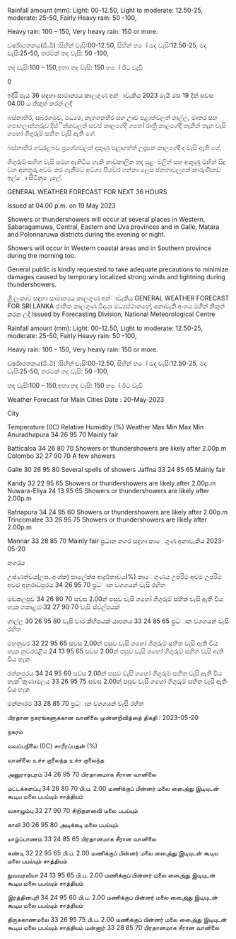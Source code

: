 Rainfall amount (mm): Light: 00-12.50, Light to moderate: 12.50-25, moderate: 25-50, Fairly Heavy rain: 50 -100,

Heavy rain: 100 – 150, Very heavy rain: 150 or more.

වර්ෂාපතනය(මි.මී) :සිහින් වැසි:00-12.50, සිහින් හ ෝ මද වැසි:12.50-25, මද වැසි:25-50, තරමක් තද වැසි: 50 -100,

තද වැසි:100 – 150,ඉතා තද වැසි: 150 හ ෝ ඊට වැඩි

0

ඉදිරි පැය 36 සඳහා සාමාන්‍යය කාලගුණ අන්‍ාවැකිය 2023 මැයි මස 19 දින්‍ සවස 04.00 ට නිකුත් කරන්‍ ලදි

බස්නාහිර, සබරගමුව, මධ්‍යම, නැගගනහිර සහ ඌව පළාත්වලත් ගාල්ල, මාතර සහ ගපාගලාන්නරුව දිස්ික්කවලත් සවස් කාලගේදී ගහෝ රාත්‍රී කාලගේදී තැනින් තැන වැසි ගහෝ ගිගුරුම් සහිත වැසි ඇති ගේ.

බස්නාහිර ගවරළබඩ ප්‍රගේශවලත් දකුණු පළාගත්ත් උදෑසන කාලගේදී ද වැසි ඇති ගේ.

ගිගුරුම් සහිත වැසි සමග ඇතිවිය හැකි තාවකාලික තද සුළං වලින් සහ අකුණු මඟින් සිදු වන අනතුරු අවම කර ගැනීමට අවශ්‍ය පියවර ගන්නා ලෙස ජනතාවලගන් කාරුණිකව ඉල්ො සිටිනු ෙැලේ.

GENERAL WEATHER FORECAST FOR NEXT 36 HOURS

Issued at 04.00 p.m. on 19 May 2023

Showers or thundershowers will occur at several places in Western, Sabaragamuwa, Central, Eastern and Uva provinces and in Galle, Matara and Polonnaruwa districts during the evening or night.

Showers will occur in Western coastal areas and in Southern province during the morning too.

General public is kindly requested to take adequate precautions to minimize damages caused by temporary localized strong winds and lightning during thundershowers.

ශ්‍රී ලංකාව සඳහා සාමාන්‍යය කාලගුණ අන්‍ාවැකිය GENERAL WEATHER FORECAST FOR SRI LANKA ජාතික කාලගුණ විදයා මධ්‍යස්ථානහේ, අනාවැකි අංශය මගින් නිකුත් කරන ලදි Issued by Forecasting Division, National Meteorological Centre

Rainfall amount (mm): Light: 00-12.50, Light to moderate: 12.50-25, moderate: 25-50, Fairly Heavy rain: 50 -100,

Heavy rain: 100 – 150, Very heavy rain: 150 or more.

වර්ෂාපතනය(මි.මී) :සිහින් වැසි:00-12.50, සිහින් හ ෝ මද වැසි:12.50-25, මද වැසි:25-50, තරමක් තද වැසි: 50 -100,

තද වැසි:100 – 150,ඉතා තද වැසි: 150 හ ෝ ඊට වැඩි

Weather Forecast for Main Cities Date : 20-May-2023

City

Temperature (0C) Relative Humidity (%) Weather Max Min Max Min Anuradhapura 34 26 95 70 Mainly fair

Batticaloa 34 26 80 70 Showers or thundershowers are likely after 2.00p.m Colombo 32 27 90 70 A few showers

Galle 30 26 95 80 Several spells of showers Jaffna 33 24 85 65 Mainly fair

Kandy 32 22 95 65 Showers or thundershowers are likely after 2.00p.m Nuwara-Eliya 24 13 95 65 Showers or thundershowers are likely after 2.00p.m

Ratnapura 34 24 95 60 Showers or thundershowers are likely after 2.00p.m Trincomalee 33 26 95 75 Showers or thundershowers are likely after 2.00p.m

Mannar 33 28 85 70 Mainly fair ප්‍රධාන නගර සදහා කාෙගුණ අනාවැකිය 2023-05-20

නගරය

උෂ්ණත්වය(ලස. අංශ්‍ක) සාලේක්ෂ ආර්ද්‍රතාවය(%) කාෙගුණය උපරිම අවම උපරිම අවම අනුරාධ්‍පුරය 34 26 95 70 ප්‍රධ්‍ාන වශගයන් වැසි රහිත

මඩකලපුව 34 26 80 70 සවස 2.00න් පසුව වැසි ගහෝ ගිගුරුම් සහිත වැසි ඇති විය හැක ගකාළඹ 32 27 90 70 වැසි ස්වල්පයක්

ගාල්ල 30 26 95 80 වැසි වාර කිහිපයක් යාපනය 33 24 85 65 ප්‍රධ්‍ාන වශගයන් වැසි රහිත

මහනුවර 32 22 95 65 සවස 2.00න් පසුව වැසි ගහෝ ගිගුරුම් සහිත වැසි ඇති විය හැක නුවරඑළිය 24 13 95 65 සවස 2.00න් පසුව වැසි ගහෝ ගිගුරුම් සහිත වැසි ඇති විය හැක

රත්නපුරය 34 24 95 60 සවස 2.00න් පසුව වැසි ගහෝ ගිගුරුම් සහිත වැසි ඇති විය හැක ිකුණාමලය 33 26 95 75 සවස 2.00න් පසුව වැසි ගහෝ ගිගුරුම් සහිත වැසි ඇති විය හැක

මන්නාරම 33 28 85 70 ප්‍රධ්‍ාන වශගයන් වැසි රහිත

பிரதான நகரங்களுக்கான வானிலை முன்னறிவித்தை் திகதி : 2023-05-20

நகரம்

வவப்பநிலை (0C) சாரீரப்பதன் (%)

வானிலை உச்ச குலைந்த உச்ச குலைந்த

அனுராதபுரம் 34 26 95 70 பிரதானமாக சீரான வானிலை

மட்டக்களப்பு 34 26 80 70 பி.ப. 2.00 மணிக்குப் பின்னர் மலை அை்ைது இடியுடன் கூடிய மலை பபய்யும் சாத்தியம்

வகாழும்பு 32 27 90 70 சிறிதளவிை் மலை பபய்யும்

காலி 30 26 95 80 அடிக்கடி மலை பபய்யும்

யாழ்ப்பாணம் 33 24 85 65 பிரதானமாக சீரான வானிலை

கண்டி 32 22 95 65 பி.ப. 2.00 மணிக்குப் பின்னர் மலை அை்ைது இடியுடன் கூடிய மலை பபய்யும் சாத்தியம்

நுவவரலியா 24 13 95 65 பி.ப. 2.00 மணிக்குப் பின்னர் மலை அை்ைது இடியுடன் கூடிய மலை பபய்யும் சாத்தியம்

இரத்தினபுரி 34 24 95 60 பி.ப. 2.00 மணிக்குப் பின்னர் மலை அை்ைது இடியுடன் கூடிய மலை பபய்யும் சாத்தியம்

திருககாணமலை 33 26 95 75 பி.ப. 2.00 மணிக்குப் பின்னர் மலை அை்ைது இடியுடன் கூடிய மலை பபய்யும் சாத்தியம் மன்னார் 33 28 85 70 பிரதானமாக சீரான வானிலை
